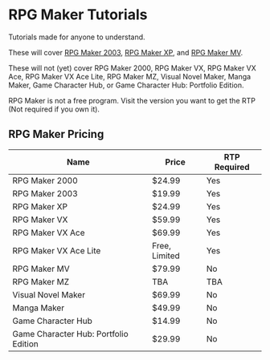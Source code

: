 # RPG Maker Tutorials
Tutorials made for anyone to understand.

These will cover [RPG Maker 2003](https://github.com/TheCrafters001/RPG-Maker-Tutorials/tree/master/RPG%20Maker%202003), [RPG Maker XP](https://github.com/TheCrafters001/RPG-Maker-Tutorials/tree/master/RPG%20Maker%20XP), and [RPG Maker MV](https://github.com/TheCrafters001/RPG-Maker-Tutorials/tree/master/RPG%20Maker%20MV).

These will not (yet) cover RPG Maker 2000, RPG Maker VX, RPG Maker VX Ace, RPG Maker VX Ace Lite, RPG Maker MZ, Visual Novel Maker, Manga Maker, Game Character Hub, or Game Character Hub: Portfolio Edition.

RPG Maker is not a free program. Visit the version you want to get the RTP (Not required if you own it).

## RPG Maker Pricing

| Name                                  | Price         | RTP Required |
| ------------------------------------- | ------------- | ------------ |
| RPG Maker 2000                        | $24.99        | Yes          |
| RPG Maker 2003                        | $19.99        | Yes          |
| RPG Maker XP                          | $24.99        | Yes          |
| RPG Maker VX                          | $59.99        | Yes          |
| RPG Maker VX Ace                      | $69.99        | Yes          |
| RPG Maker VX Ace Lite                 | Free, Limited | Yes          |
| RPG Maker MV                          | $79.99        | No           |
| RPG Maker MZ                          | TBA           | TBA          |
| Visual Novel Maker                    | $69.99        | No           |
| Manga Maker                           | $49.99        | No           |
| Game Character Hub                    | $14.99        | No           |
| Game Character Hub: Portfolio Edition | $29.99        | No           |

